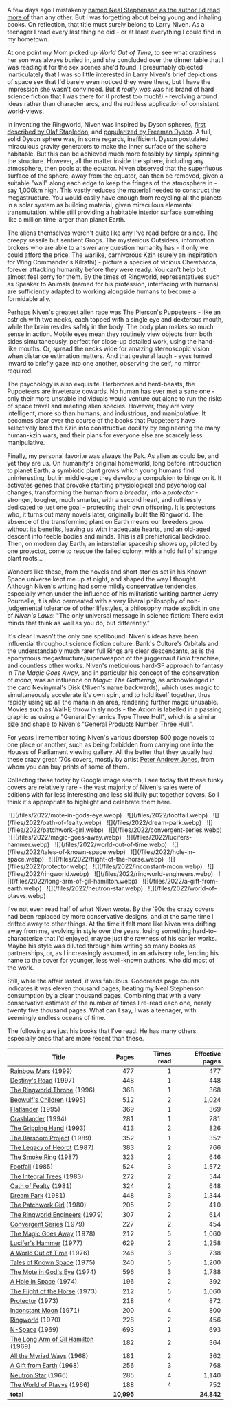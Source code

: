 <!--
.. title: The Works of Larry Niven
.. slug: the-works-of-larry-niven
.. date: 2022-01-14 17:37:37 UTC-06:00
.. tags: media,book,fiction,science-fiction,novel,short,niven
-->

A few days ago I mistakenly
[named Neal Stephenson as the author I'd read more of](/posts/termination-shock)
than any other. But I was forgetting about being young and inhaling books.
On reflection, that title must surely belong to Larry Niven. As a teenager I
read every last thing he did - or at least everything I could find in my
hometown.

At one point my Mom picked up *World Out of Time*, to see what craziness her
son was always buried in, and she concluded over the dinner table that I was
reading it for the sex scenes she'd found. I presumably objected inarticulately
that I was so little interested in Larry Niven's brief depictions of space sex
that I'd barely even noticed they were there, but I have the impression she
wasn't convinced. But it *really was* was his brand of hard science fiction
that I was there for (I protest too much!) - revolving around ideas rather than
character arcs, and the ruthless application of consistent world-views.

In inventing the Ringworld, Niven was inspired by Dyson spheres,
[first described by Olaf Stapledon](https://en.wikipedia.org/wiki/Star_Maker),
and [popularized by Freeman Dyson](https://web.archive.org/web/20140109033551/http://meaningoflife.tv/transcript.php?speaker=dyson).
A full, solid Dyson sphere was, in some regards, inefficient. Dyson postulated
miraculous gravity generators to make the inner surface of the sphere
habitable. But this can be achieved much more feasibly by simply spinning the
structure. However, all the matter inside the sphere, including any atmosphere,
then pools at the equator. Niven observed that the superfluous surface of the
sphere, away from the equator, can then be removed, given a suitable "wall"
along each edge to keep the fringes of the atmosphere in - say 1,000km high.
This vastly reduces the material needed to construct the megastructure. You
would easily have enough from recycling all the planets in a solar system as
building material, given miraculous elemental transmutation, while still
providing a habitable interior surface something like a million time larger
than planet Earth.

The aliens themselves weren't quite like any I've read before or since. The
creepy sessile but sentient Grogs. The mysterious Outsiders, information
brokers who are able to answer any question humanity has - if only we could
afford the price. The warlike, carnivorous Kzin (surely an inspiration for
Wing Commander's Kilrathi) - picture a species of vicious Chewbacca, forever
attacking humanity before they were ready. You can't help but almost feel sorry
for them. By the times of Ringworld, representatives such as Speaker to Animals
(named for his profession, interfacing with humans) are sufficiently adapted to
working alongside humans to become a formidable ally.

Perhaps Niven's greatest alien race was The Pierson's Puppeteers - like an
ostrich with two necks, each topped with a single eye and dexterous mouth,
while the brain resides safely in the body. The body plan makes so much sense
in action. Mobile eyes mean they routinely view objects from both sides
simultaneously, perfect for close-up detailed work, using the hand-like mouths.
Or, spread the necks wide for amazing stereoscopic vision when distance
estimation matters. And that gestural laugh - eyes turned inward to briefly
gaze into one another, observing the self, no mirror required.

The psychology is also exquisite. Herbivores and herd-beasts, the Puppeteers
are inveterate cowards. No human has ever met a sane one - only their more
unstable individuals would venture out alone to run the risks of space travel
and meeting alien species. However, they are very intelligent, more so than
humans, and industrious, and manipulative. It becomes clear over the course of
the books that Puppeteers have selectively bred the Kzin into constructive
docility by engineering the many human-kzin wars, and their plans for everyone
else are scarcely less manipulative.

Finally, my personal favorite was always the Pak. As alien as could be, and yet
they are us. On humanity's original homeworld, long before introduction to
planet Earth, a symbiotic plant grows which young humans find uninteresting,
but in middle-age they develop a compulsion to binge on it. It activates genes
that provoke startling physiological and psychological changes, transforming
the human from a *breeder*, into a *protector* - stronger, tougher, much
smarter, with a second heart, and ruthlessly dedicated to just one goal -
protecting their own offspring. It is protectors who, it turns out many novels
later, originally built the Ringworld. The absence of the transforming plant on
Earth means our breeders grow without its benefits, leaving us with inadequate
hearts, and an old-aged descent into feeble bodies and minds. This is all
prehistorical backdrop. Then, on modern day Earth, an interstellar spaceship
shows up, piloted by one protector, come to rescue the failed colony, with a
hold full of strange plant roots...

Wonders like these, from the novels and short stories set in his Known Space
universe kept me up at night, and shaped the way I thought. Although Niven's
writing had some mildly conservative tendencies, especially when under the
influence of his militaristic writing partner Jerry Pournelle, it is also
permeated with a very liberal philosophy of non-judgemental tolerance of other
lifestyles, a philosophy made explicit in one of *Niven's Laws*: "The only
universal message in science fiction: There exist minds that think as well as
you do, but differently."

It's clear I wasn't the only one spellbound. Niven's ideas have been
influential throughout science fiction culture. Bank's Culture's Orbitals and
the understandably much rarer full Rings are clear descendants, as is the
eponymous megastructure/superweapon of the juggernaut *Halo* franchise, and
countless other works. Niven's meticulous hard-SF approach to fantasy in *The
Magic Goes Away*, and in particular his concept of the conservation of *mana*,
was an influence on *Magic: The Gathering*, as acknowledged in the card
Nevinyrral's Disk (Niven's name backwards), which uses magic to simultaneously
accelerate it's own spin, and to hold itself together, thus rapidly using up
all the mana in an area, rendering further magic unusable. Movies such as
Wall-E throw in sly nods - the Axiom is labelled in a passing graphic as using
a "General Dynamics Type Three Hull", which is a similar size and shape to
Niven's "General Products Number Three Hull".

For years I remember toting Niven's various doorstop 500 page novels to one
place or another, such as being forbidden from carrying one into the Houses of
Parliament viewing gallery. All the better that they usually had these crazy
great '70s covers, mostly by artist
[Peter Andrew Jones](http://www.peterandrewjones.net/iacg.htm),
from whom you can buy prints of some of them.

Collecting these today by Google image search, I see today that these funky
covers are relatively rare - the vast majority of Niven's sales were of
editions with far less interesting and less skillfully put together covers. So
I think it's appropriate to highlight and celebrate them here.

<span style="float: left">
<span style="padding: 0.3em">![](/files/2022/mote-in-gods-eye.webp)</span>
<span style="padding: 0.3em">![](/files/2022/footfall.webp)</span>
<span style="padding: 0.3em">![](/files/2022/oath-of-fealty.webp)</span>
<span style="padding: 0.3em">![](/files/2022/dream-park.webp)</span>
<span style="padding: 0.3em">![](/files/2022/patchwork-girl.webp)</span>
<span style="padding: 0.3em">![](/files/2022/convergent-series.webp)</span>
<span style="padding: 0.3em">![](/files/2022/magic-goes-away.webp)</span>
<span style="padding: 0.3em">![](/files/2022/lucifers-hammer.webp)</span>
<span style="padding: 0.3em">![](/files/2022/world-out-of-time.webp)</span>
<span style="padding: 0.3em">![](/files/2022/tales-of-known-space.webp)</span>
<span style="padding: 0.3em">![](/files/2022/hole-in-space.webp)</span>
<span style="padding: 0.3em">![](/files/2022/flight-of-the-horse.webp)</span>
<span style="padding: 0.3em">![](/files/2022/protector.webp)</span>
<span style="padding: 0.3em">![](/files/2022/inconstant-moon.webp)</span>
<span style="padding: 0.3em">![](/files/2022/ringworld.webp)</span>
<span style="padding: 0.3em">![](/files/2022/ringworld-engineers.webp)</span>
<span style="padding: 0.3em">![](/files/2022/long-arm-of-gil-hamilton.webp)</span>
<span style="padding: 0.3em">![](/files/2022/a-gift-from-earth.webp)</span>
<span style="padding: 0.3em">![](/files/2022/neutron-star.webp)</span>
<span style="padding: 0.3em">![](/files/2022/world-of-ptavvs.webp)</span>
</span>

<br style="clear: both" />

I've not even read half of what Niven wrote. By the '90s the crazy covers had
been replaced by more conservative designs, and at the same time I drifted away
to other things. At the time it felt more like Niven was drifting away from me,
evolving in style over the years, losing something hard-to-characterize that
I'd enjoyed, maybe just the rawness of his earlier works. Maybe his style was
diluted through him writing so many books as partnerships, or, as I
increasingly assumed, in an advisory role, lending his name to the cover for
younger, less well-known authors, who did most of the work.

Still, while the affair lasted, it was fabulous. Goodreads page counts
indicates it was eleven thousand pages, beating my Neal Stephenson consumption
by a clear thousand pages. Combining that with a very conservative estimate of
the number of times I re-read each one, nearly twenty five thousand pages. What
can I say, I was a teenager, with seemingly endless oceans of time.

The following are just his books that I've read. He has many others, especially
ones that are more recent than these.

| Title              | Pages | Times read | Effective pages |
|-----------------------------------------|----:|--:|------:|
| [Rainbow Mars](https://www.goodreads.com/book/show/100379.Rainbow_Mars) (1999)                 | 477 | 1 |   477 |
| [Destiny's Road](https://www.goodreads.com/book/show/64750.Destiny_s_Road) (1997)               | 448 | 1 |   448 |
| [The Ringworld Throne](https://www.goodreads.com/book/show/64467.The_Ringworld_Throne) (1996)         | 368 | 1 |   368 |
| [Beowulf's Children](https://www.goodreads.com/book/show/69448.Beowulf_s_Children) (1995)           | 512 | 2 | 1,024 |
| [Flatlander](https://www.goodreads.com/book/show/40932142-flatlander) (1995)                   | 369 | 1 |   369 |
| [Crashlander](https://www.goodreads.com/book/show/100347.Crashlander) (1994)                  | 281 | 1 |   281 |
| [The Gripping Hand](https://www.goodreads.com/book/show/218453.The_Gripping_Hand) (1993)            | 413 | 2 |   826 |
| [The Barsoom Project](https://www.goodreads.com/book/show/218470.The_Barsoom_Project) (1989)         | 352 | 1 |   352 |
| [The Legacy of Heorot](https://www.goodreads.com/book/show/899392.The_Legacy_of_Heorot) (1987)         | 383 | 2 |   766 |
| [The Smoke Ring](https://www.goodreads.com/book/show/100351.The_Smoke_Ring) (1987)               | 323 | 2 |   646 |
| [Footfall](https://www.goodreads.com/book/show/116356.Footfall) (1985)                     | 524 | 3 | 1,572 |
| [The Integral Trees](https://www.goodreads.com/book/show/939740.The_Integral_Trees) (1983)           | 272 | 2 |   544 |
| [Oath of Fealty](https://www.goodreads.com/book/show/583441.Oath_of_Fealty) (1981)               | 324 | 2 |   648 |
| [Dream Park](https://www.goodreads.com/book/show/357922.Dream_Park) (1981)                   | 448 | 3 | 1,344 |
| [The Patchwork Girl](https://www.goodreads.com/book/show/1124048.The_Patchwork_Girl) (1980)           | 205 | 2 |   410 |
| [The Ringworld Engineers](https://www.goodreads.com/book/show/61181.The_Ringworld_Engineers) (1979)      | 307 | 2 |   614 |
| [Convergent Series](https://www.goodreads.com/book/show/1124090.Convergent_Series) (1979)            | 227 | 2 |   454 |
| [The Magic Goes Away](https://www.goodreads.com/book/show/1002736.The_Magic_Goes_Away) (1978)          | 212 | 5 | 1,060 |
| [Lucifer's Hammer](https://www.goodreads.com/book/show/218467.Lucifer_s_Hammer) (1977)             | 629 | 2 | 1,258 |
| [A World Out of Time](https://www.goodreads.com/book/show/64725.A_World_Out_of_Time) (1976)          | 246 | 3 |   738 |
| [Tales of Known Space](https://www.goodreads.com/book/show/100359.Tales_of_Known_Space) (1975)         | 240 | 5 | 1,200 |
| [The Mote in God's Eye](https://www.goodreads.com/book/show/100365.The_Mote_in_God_s_Eye) (1974)        | 596 | 3 | 1,788 |
| [A Hole in Space](https://www.goodreads.com/book/show/218473.A_Hole_in_Space) (1974)              | 196 | 2 |   392 |
| [The Flight of the Horse](https://www.goodreads.com/book/show/378683.The_Flight_of_the_Horse) (1973)      | 212 | 5 | 1,060 |
| [Protector](https://www.goodreads.com/book/show/100344.Protector) (1973)                    | 218 | 4 |   872 |
| [Inconstant Moon](https://www.goodreads.com/book/show/1255867.Inconstant_Moon) (1971)              | 200 | 4 |   800 |
| [Ringworld](https://www.goodreads.com/book/show/61179.Ringworld) (1970)                    | 228 | 2 |   456 |
| [N-Space](https://www.goodreads.com/book/show/100363.N_Space) (1969)                      | 693 | 1 |   693 |
| [The Long Arm of Gil Hamilton](https://www.goodreads.com/book/show/116355.The_Long_Arm_of_Gil_Hamilton) (1969) | 182 | 2 |   364 |
| [All the Myriad Ways](https://www.goodreads.com/book/show/218479.All_the_Myriad_Ways) (1968)          | 181 | 2 |   362 |
| [A Gift from Earth](https://www.goodreads.com/book/show/218461.A_Gift_from_Earth) (1968)            | 256 | 3 |   768 |
| [Neutron Star](https://www.goodreads.com/book/show/100366.Neutron_Star) (1966)                 | 285 | 4 | 1,140 |
| [The World of Ptavvs](https://www.goodreads.com/book/show/218463.The_World_of_Ptavvs) (1966)          | 188 | 4 |   752 |
|                   **total** | **10,995** |   | **24,842** |

<br style="clear: both" />


